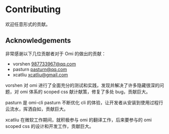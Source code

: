 # Contributing

欢迎任意形式的贡献。

## Acknowledgements

非常感谢以下几位贡献者对于 Omi 的做出的贡献：

* vorshen <987733967@qq.com>
* pasturn <pasturn@qq.com>
* xcatliu <xcatliu@gmail.com>

vorshen 对 omi 进行了全面充分的测试和实践，发现并解决了许多隐藏很深的问题，对 omi 体系的 scoped css 献计献策，修复了多处 bug，贡献巨大。

pasturn 是 omi-cli pasturn 不断优化 cli 的体验，让开发者从安装到使用过程行云流水，挥洒自如，贡献巨大。

xcatliu 在微软工作期间，就积极参与 omi 的翻译工作，后来要参与的 omi scoped css 的设计和开发工作，贡献巨大。
